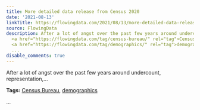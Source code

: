 ```yaml
---
title: More detailed data release from Census 2020
date: '2021-08-13'
linkTitle: https://flowingdata.com/2021/08/13/more-detailed-data-release-from-census-2020/
source: FlowingData
description: After a lot of angst over the past few years around undercount, representation,&#8230;<p><strong>Tags:</strong>
  <a href="https://flowingdata.com/tag/census-bureau/" rel="tag">Census Bureau</a>,
  <a href="https://flowingdata.com/tag/demographics/" rel="tag">demographics</a></p>
  ...
disable_comments: true
---
```

After a lot of angst over the past few years around undercount, representation,&#8230;<p><strong>Tags:</strong> <a href="https://flowingdata.com/tag/census-bureau/" rel="tag">Census Bureau</a>, <a href="https://flowingdata.com/tag/demographics/" rel="tag">demographics</a></p> ...